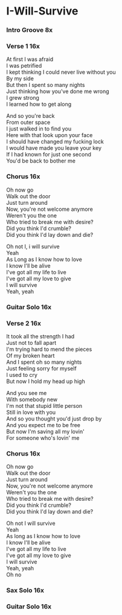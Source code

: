 # I-Will-Survive

### Intro Groove  8x

### Verse 1  16x
At first I was afraid  
I was petrified  
I kept thinking I could never live without you  
By my side  
But then I spent so many nights  
Just thinking how you've done me wrong  
I grew strong  
I learned how to get along  

And so you're back  
From outer space  
I just walked in to find you  
Here with that look upon your face  
I should have changed my fucking lock  
I would have made you leave your key  
If I had known for just one second  
You'd be back to bother me  

### Chorus  16x
Oh now go  
Walk out the door  
Just turn around  
Now, you're not welcome anymore  
Weren't you the one  
Who tried to break me with desire?  
Did you think I'd crumble?  
Did you think I'd lay down and die?  

Oh not I, i will survive  
Yeah  
As Long as I know how to love  
I know I'll be alive  
I've got all my life to live  
I've got all my love to give  
I will survive  
Yeah, yeah  

### Guitar Solo 16x

### Verse 2  16x
It took all the strength I had  
Just not to fall apart  
I'm trying hard to mend the pieces  
Of my broken heart  
And I spent oh so many nights  
Just feeling sorry for myself  
I used to cry  
But now I hold my head up high  

And you see me  
With somebody new  
I'm not that stupid little person  
Still in love with you  
And so you thought you'd just drop by  
And you expect me to be free  
But now I'm saving all my lovin'  
For someone who's lovin' me  

### Chorus  16x
Oh now go  
Walk out the door  
Just turn around  
Now, you're not welcome anymore  
Weren't you the one  
Who tried to break me with desire?  
Did you think I'd crumble?  
Did you think I'd lay down and die?  

Oh not I will survive  
Yeah  
As long as I know how to love  
I know I'll be alive  
I've got all my life to live  
I've got all my love to give  
I will survive  
Yeah, yeah  
Oh no

### Sax Solo 16x

### Guitar Solo 16x
